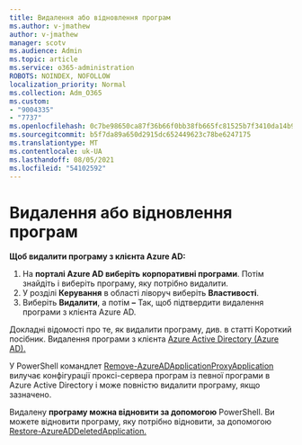 ```yaml
---
title: Видалення або відновлення програм
ms.author: v-jmathew
author: v-jmathew
manager: scotv
ms.audience: Admin
ms.topic: article
ms.service: o365-administration
ROBOTS: NOINDEX, NOFOLLOW
localization_priority: Normal
ms.collection: Adm_O365
ms.custom:
- "9004335"
- "7737"
ms.openlocfilehash: 0c7be98650ca87f36b66f0bb38fb665fc81525b7f3410da14b99fb67468c1e73
ms.sourcegitcommit: b5f7da89a650d2915dc652449623c78be6247175
ms.translationtype: MT
ms.contentlocale: uk-UA
ms.lasthandoff: 08/05/2021
ms.locfileid: "54102592"
---
```

# <a name="delete-or-restore-applications"></a>Видалення або відновлення програм

**Щоб видалити програму з клієнта Azure AD:**

1. На **порталі Azure AD виберіть** **корпоративні програми**. Потім знайдіть і виберіть програму, яку потрібно видалити.
2. У розділі **Керування** в області ліворуч виберіть **Властивості**.
3. Виберіть **Видалити**, а потім **–** Так, щоб підтвердити видалення програми з клієнта Azure AD.

Докладні відомості про те, як видалити програму, див. в статті Короткий посібник. Видалення програми з клієнта [Azure Active Directory (Azure AD).](https://docs.microsoft.com/azure/active-directory/manage-apps/delete-application-portal#delete-an-application-from-your-azure-ad-tenant)

У PowerShell командлет [Remove-AzureADApplicationProxyApplication](https://docs.microsoft.com/powershell/module/azuread/remove-azureadapplicationproxyapplication) вилучає конфігурації проксі-сервера програм із певної програми в Azure Active Directory і може повністю видалити програму, якщо зазначено.

Видалену **програму можна відновити за допомогою** PowerShell. Ви можете відновити програму, яку потрібно відновити, за допомогою [Restore-AzureADDeletedApplication.](https://docs.microsoft.com/powershell/module/azuread/restore-azureaddeletedapplication)
